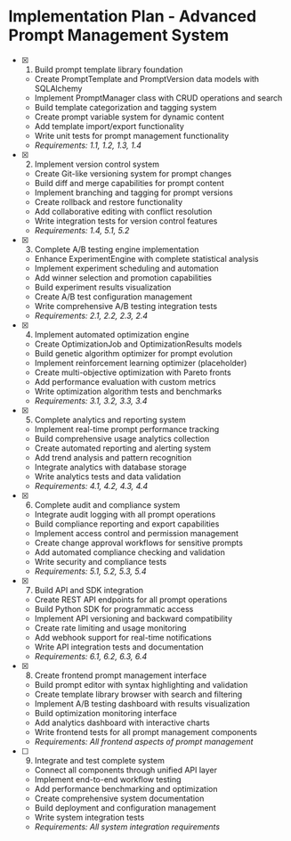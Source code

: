 # Implementation Plan - Advanced Prompt Management System

- [x] 1. Build prompt template library foundation
  - Create PromptTemplate and PromptVersion data models with SQLAlchemy
  - Implement PromptManager class with CRUD operations and search
  - Build template categorization and tagging system
  - Create prompt variable system for dynamic content
  - Add template import/export functionality
  - Write unit tests for prompt management functionality
  - _Requirements: 1.1, 1.2, 1.3, 1.4_

- [x] 2. Implement version control system
  - Create Git-like versioning system for prompt changes
  - Build diff and merge capabilities for prompt content
  - Implement branching and tagging for prompt versions
  - Create rollback and restore functionality
  - Add collaborative editing with conflict resolution
  - Write integration tests for version control features
  - _Requirements: 1.4, 5.1, 5.2_

- [x] 3. Complete A/B testing engine implementation








  - Enhance ExperimentEngine with complete statistical analysis
  - Implement experiment scheduling and automation
  - Add winner selection and promotion capabilities
  - Build experiment results visualization
  - Create A/B test configuration management
  - Write comprehensive A/B testing integration tests
  - _Requirements: 2.1, 2.2, 2.3, 2.4_

- [x] 4. Implement automated optimization engine
  - Create OptimizationJob and OptimizationResults models
  - Build genetic algorithm optimizer for prompt evolution
  - Implement reinforcement learning optimizer (placeholder)
  - Create multi-objective optimization with Pareto fronts
  - Add performance evaluation with custom metrics
  - Write optimization algorithm tests and benchmarks
  - _Requirements: 3.1, 3.2, 3.3, 3.4_

- [x] 5. Complete analytics and reporting system




  - Implement real-time prompt performance tracking
  - Build comprehensive usage analytics collection
  - Create automated reporting and alerting system
  - Add trend analysis and pattern recognition
  - Integrate analytics with database storage
  - Write analytics tests and data validation
  - _Requirements: 4.1, 4.2, 4.3, 4.4_

- [x] 6. Complete audit and compliance system





  - Integrate audit logging with all prompt operations
  - Build compliance reporting and export capabilities
  - Implement access control and permission management
  - Create change approval workflows for sensitive prompts
  - Add automated compliance checking and validation
  - Write security and compliance tests
  - _Requirements: 5.1, 5.2, 5.3, 5.4_

- [x] 7. Build API and SDK integration
  - Create REST API endpoints for all prompt operations
  - Build Python SDK for programmatic access
  - Implement API versioning and backward compatibility
  - Create rate limiting and usage monitoring
  - Add webhook support for real-time notifications
  - Write API integration tests and documentation
  - _Requirements: 6.1, 6.2, 6.3, 6.4_

- [x] 8. Create frontend prompt management interface
  - Build prompt editor with syntax highlighting and validation
  - Create template library browser with search and filtering
  - Implement A/B testing dashboard with results visualization
  - Build optimization monitoring interface
  - Add analytics dashboard with interactive charts
  - Write frontend tests for all prompt management components
  - _Requirements: All frontend aspects of prompt management_

- [ ] 9. Integrate and test complete system
  - Connect all components through unified API layer
  - Implement end-to-end workflow testing
  - Add performance benchmarking and optimization
  - Create comprehensive system documentation
  - Build deployment and configuration management
  - Write system integration tests
  - _Requirements: All system integration requirements_